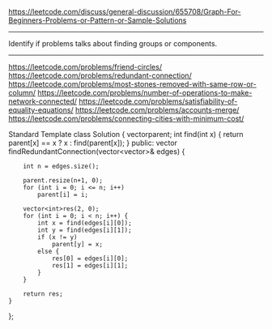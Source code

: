 https://leetcode.com/discuss/general-discussion/655708/Graph-For-Beginners-Problems-or-Pattern-or-Sample-Solutions

*******************************
Identify if problems talks about finding groups or components.
*******************************

https://leetcode.com/problems/friend-circles/
https://leetcode.com/problems/redundant-connection/
https://leetcode.com/problems/most-stones-removed-with-same-row-or-column/
https://leetcode.com/problems/number-of-operations-to-make-network-connected/
https://leetcode.com/problems/satisfiability-of-equality-equations/
https://leetcode.com/problems/accounts-merge/
https://leetcode.com/problems/connecting-cities-with-minimum-cost/


Standard Template
class Solution {
 	vector<int>parent;
 	int find(int x) {
 		return parent[x] == x ? x : find(parent[x]);
 	}
    public:
 	vector<int> findRedundantConnection(vector<vector<int>>& edges) {

 		int n = edges.size();

 		parent.resize(n+1, 0);
 		for (int i = 0; i <= n; i++)
 			parent[i] = i;

 		vector<int>res(2, 0);
 		for (int i = 0; i < n; i++) {
 			int x = find(edges[i][0]);
 			int y = find(edges[i][1]);
 			if (x != y)
 				parent[y] = x;
 			else {
 				res[0] = edges[i][0];
 				res[1] = edges[i][1];
 			}
 		}

 		return res;
 	}
 };
